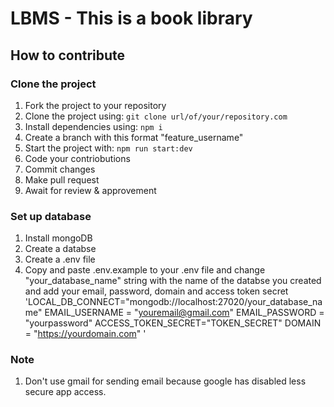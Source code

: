 # LBMS - This is a book library

## How to contribute

### Clone the project

1. Fork the project to your repository
2. Clone the project using: `git clone url/of/your/repository.com`
3. Install dependencies using: `npm i`
4. Create a branch with this format "feature_username"
5. Start the project with: `npm run start:dev`
6. Code your contriobutions
7. Commit changes
8. Make pull request
9. Await for review & approvement

### Set up database

1. Install mongoDB
2. Create a databse
3. Create a .env file
4. Copy and paste .env.example to your .env file and change "your_database_name" string with the name of the databse you created and add your email, password, domain and access token secret
   'LOCAL_DB_CONNECT="mongodb://localhost:27020/your_database_name"
   EMAIL_USERNAME = "youremail@gmail.com"
   EMAIL_PASSWORD = "yourpassword"
   ACCESS_TOKEN_SECRET="TOKEN_SECRET"
   DOMAIN = "https://yourdomain.com" '

### Note

1. Don't use gmail for sending email because google has disabled less secure app access.

